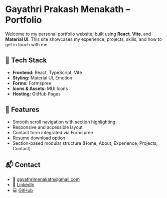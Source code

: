 # Gayathri Prakash Menakath – Portfolio

Welcome to my personal portfolio website, built using **React**, **Vite**, and **Material UI**. This site showcases my experience, projects, skills, and how to get in touch with me.

## 🚀 Tech Stack

- **Frontend:** React, TypeScript, Vite
- **Styling:** Material UI, Emotion
- **Forms:** Formspree
- **Icons & Assets:** MUI Icons
- **Hosting:** GitHub Pages

## 📁 Features

- Smooth scroll navigation with section highlighting
- Responsive and accessible layout
- Contact form integrated via Formspree
- Resume download option
- Section-based modular structure (Home, About, Experience, Projects, Contact)

## 📬 Contact

- 📧 [gayathrimenakath@gmail.com](mailto:gayathrimenakath@gmail.com)
- 💼 [LinkedIn](https://www.linkedin.com/in/gayathri-menakath-37ab31106)
- 💻 [GitHub](https://github.com/Gayathrimenakath)